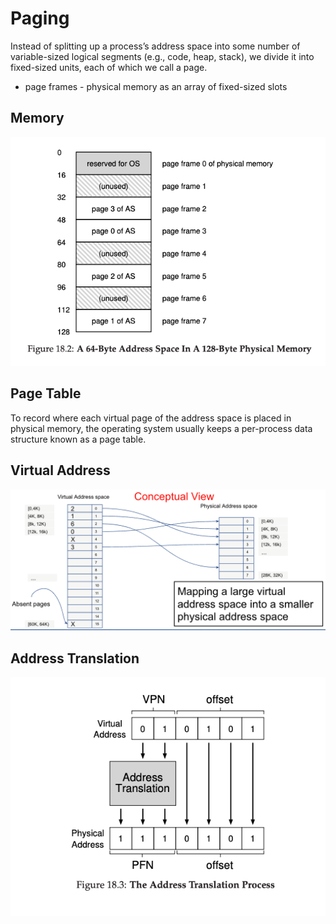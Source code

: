 # Paging

Instead of splitting up a process’s address space into some number of
variable-sized logical segments (e.g., code, heap, stack), we divide it
into fixed-sized units, each of which we call a page.

- page frames - physical memory as an array of fixed-sized slots

## Memory

![Page Frame](images/vm-page-frame.png)

## Page Table

To record where each virtual page of the address space is placed in
physical memory, the operating system usually keeps a per-process data
structure known as a page table.

## Virtual Address

![Virtual](images/vm-virtual-phy.png)

## Address Translation

![Translation](images/vm-add-trans.png)

